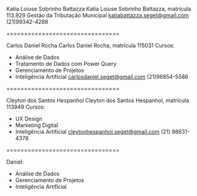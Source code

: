 Katia Loiuse Sobrinho Battazza
Katia Loiuse Sobrinho Battazza, matrícula 113.929
Gestão da Tributação Municipal
[katiabattazza.seget@gmail.com](mailto:katiabattazza.seget@gmail.com)
(21)99342-4288

================================

Carlos Daniel Rocha
Carlos Daniel Rocha, matrícula 115031
Cursos:
- Análise de Dados  
- Tratamento de Dados com Power Query  
- Gerenciamento de Projetos  
- Inteligência Artificial
[carlosdaniel.seget@gmail.com](mailto:carlosdaniel.seget@gmail.com)
(21)96854-5586

================================

Cleyton dos Santos Hespanhol
Cleyton dos Santos Hespanhol, matrícula 113949
Cursos:  
- UX Design  
- Marketing Digital  
- Inteligência Artificial
[cleytonhespanhol.seget@gmail.com](mailto:cleytonhespanhol.seget@gmail.com)
(21) 98631-4378

================================


















Daniel:  
- Análise de Dados  
- Gerenciamento de Projetos  
- Inteligência Artificial
